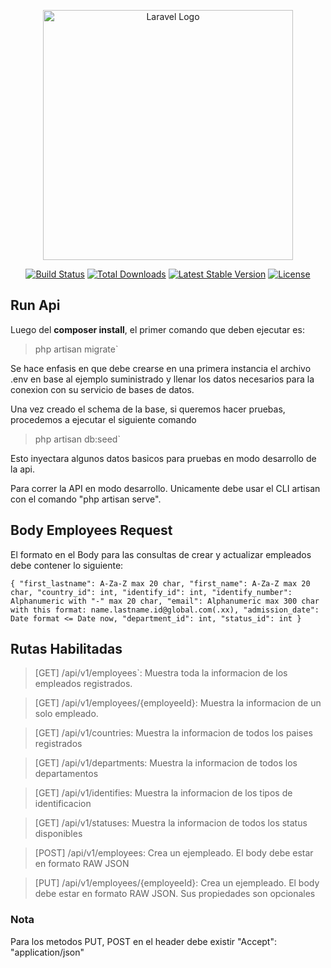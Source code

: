 <p align="center"><a href="https://laravel.com" target="_blank"><img src="https://raw.githubusercontent.com/laravel/art/master/logo-lockup/5%20SVG/2%20CMYK/1%20Full%20Color/laravel-logolockup-cmyk-red.svg" width="400" alt="Laravel Logo"></a></p>

<p align="center">
<a href="https://github.com/laravel/framework/actions"><img src="https://github.com/laravel/framework/workflows/tests/badge.svg" alt="Build Status"></a>
<a href="https://packagist.org/packages/laravel/framework"><img src="https://img.shields.io/packagist/dt/laravel/framework" alt="Total Downloads"></a>
<a href="https://packagist.org/packages/laravel/framework"><img src="https://img.shields.io/packagist/v/laravel/framework" alt="Latest Stable Version"></a>
<a href="https://packagist.org/packages/laravel/framework"><img src="https://img.shields.io/packagist/l/laravel/framework" alt="License"></a>
</p>


## Run Api

Luego del <b>composer install</b>, el primer comando que deben ejecutar es:

> php artisan migrate`

Se hace enfasis en que debe crearse en una primera instancia el archivo .env en base al ejemplo suministrado y llenar los datos necesarios para la conexion con su servicio de bases de datos.

Una vez creado el schema de la base, si queremos hacer pruebas, procedemos a ejecutar el siguiente comando

> php artisan db:seed`

Esto inyectara algunos datos basicos para pruebas en modo desarrollo de la api.

Para correr la API en modo desarrollo. Unicamente debe usar el CLI artisan con el comando "php artisan serve".

## Body Employees Request

El formato en el Body para las consultas de crear y actualizar empleados debe contener lo siguiente:

`{
	"first_lastname": A-Za-Z max 20 char,
	"first_name": A-Za-Z max 20 char,
	"country_id": int,
	"identify_id": int,
	"identify_number": Alphanumeric with "-" max 20 char,
	"email": Alphanumeric max 300 char with this format: name.lastname.id@global.com(.xx),
	"admission_date": Date format <= Date now,
	"department_id": int,
	"status_id": int
}` 

## Rutas Habilitadas

> [GET] /api/v1/employees`: Muestra toda la informacion de los empleados registrados.

> [GET] /api/v1/employees/{employeeId}: Muestra la informacion de un solo empleado.

> [GET] /api/v1/countries: Muestra la informacion de todos los paises registrados

> [GET] /api/v1/departments: Muestra la informacion de todos los departamentos

> [GET] /api/v1/identifies: Muestra la informacion de los tipos de identificacion

> [GET] /api/v1/statuses: Muestra la informacion de todos los status disponibles

> [POST] /api/v1/employees: Crea un ejempleado. El body debe estar en formato RAW JSON

> [PUT] /api/v1/employees/{employeeId}: Crea un ejempleado. El body debe estar en formato RAW JSON. Sus propiedades son opcionales

### Nota

Para los metodos PUT, POST en el header debe existir "Accept": "application/json" 
